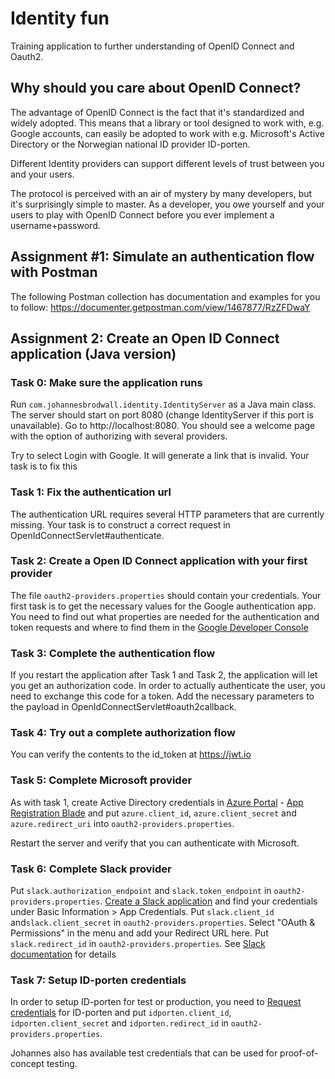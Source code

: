 # Identity fun

Training application to further understanding of OpenID Connect and Oauth2.

## Why should you care about OpenID Connect?

The advantage of OpenID Connect is the fact that it's standardized and widely adopted. This means that a library or tool designed to work with, e.g. Google accounts, can easily be adopted to work with e.g. Microsoft's Active Directory  or the Norwegian national ID provider ID-porten.

Different Identity providers can support different levels of trust between you and your users.

The protocol is perceived with an air of mystery by many developers, but it's surprisingly simple to master. As a developer, you owe yourself and your users to play with OpenID Connect before you ever implement a username+password.


## Assignment #1: Simulate an authentication flow with Postman

The following Postman collection has documentation and examples for you to follow: https://documenter.getpostman.com/view/1467877/RzZFDwaY


## Assignment 2: Create an Open ID Connect application (Java version)

### Task 0: Make sure the application runs

Run `com.johannesbrodwall.identity.IdentityServer` as a Java main class. The server should start on port 8080 (change IdentityServer if this port is unavailable). Go to http://localhost:8080. You should see a welcome page with the option of authorizing with several providers.

Try to select Login with Google. It will generate a link that is invalid. Your task is to fix this

### Task 1: Fix the authentication url

The authentication URL requires several HTTP parameters that are currently missing. Your task is to construct a correct request in OpenIdConnectServlet#authenticate.

### Task 2: Create a Open ID Connect application with your first provider

The file `oauth2-providers.properties` should contain your credentials. Your first task is to get the necessary values for the Google authentication app. You need to find out what properties are needed for the authentication and token requests and where to find them in the [Google Developer Console](https://console.developers.google.com/apis/credentials)


### Task 3: Complete the authentication flow

If you restart the application after Task 1 and Task 2, the application will let you get an authorization code. In order to actually authenticate the user, you need to exchange this code for a token. Add the necessary parameters to the payload in OpenIdConnectServlet#oauth2callback.

### Task 4: Try out a complete authorization flow

You can verify the contents to the id_token at https://jwt.io

### Task 5: Complete Microsoft provider

As with task 1, create Active Directory credentials in [Azure Portal](https://docs.microsoft.com/en-us/azure/active-directory/develop/howto-create-service-principal-portal) - [App Registration Blade](https://portal.azure.com/#blade/Microsoft_AAD_RegisteredApps/ApplicationsListBlade) and put `azure.client_id`, `azure.client_secret` and `azure.redirect_uri` into `oauth2-providers.properties`.

Restart the server and verify that you can authenticate with Microsoft.


### Task 6: Complete Slack provider

Put `slack.authorization_endpoint` and `slack.token_endpoint` in `oauth2-providers.properties`. [Create a Slack application](https://api.slack.com/apps) and find your credentials under Basic Information > App Credentials. Put `slack.client_id` and`slack.client_secret` in `oauth2-providers.properties`. Select "OAuth & Permissions" in the menu and add your Redirect URL here. Put `slack.redirect_id` in `oauth2-providers.properties`. See [Slack documentation](https://api.slack.com/docs/sign-in-with-slack) for details

### Task 7: Setup ID-porten credentials

In order to setup ID-porten for test or production, you need to [Request credentials](https://difi.github.io/idporten-oidc-dokumentasjon/) for ID-porten and put `idporten.client_id`, `idporten.client_secret` and `idporten.redirect_id` in `oauth2-providers.properties`.

Johannes also has available test credentials that can be used for proof-of-concept testing.
